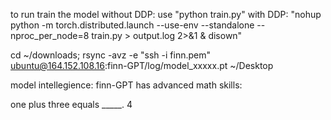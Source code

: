 to run train the model without DDP: use "python train.py"
with DDP: "nohup python -m torch.distributed.launch --use-env --standalone --nproc_per_node=8 train.py > output.log 2>&1 & disown"

cd ~/downloads; rsync -avz -e "ssh -i finn.pem" ubuntu@164.152.108.16:finn-GPT/log/model_xxxxx.pt ~/Desktop


model intellegience:
finn-GPT has advanced math skills:

one plus three equals _____.
4